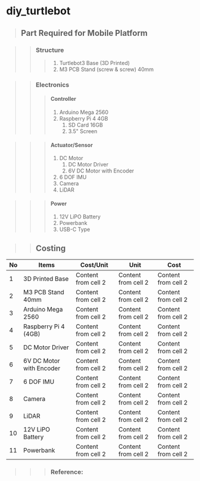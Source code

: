 # diy_turtlebot

> ## Part Required for Mobile Platform

>> ### Structure
>>> 1. Turtlebot3 Base (3D Printed)
>>> 2. M3 PCB Stand (screw & screw) 40mm

>> ### Electronics
>>> #### Controller
>>> 1. Arduino Mega 2560
>>> 2. Raspberry Pi 4 4GB
>>> 	1. SD Card 16GB
>>> 	2. 3.5" Screen
 
>>> #### Actuator/Sensor
>>> 1. DC Motor
>>> 	1. DC Motor Driver
>>> 	2. 6V DC Motor with Encoder
>>> 2. 6 DOF IMU
>>> 3. Camera
>>> 4. LiDAR

>>> #### Power
>>> 1. 12V LiPO Battery
>>> 2. Powerbank
>>> 3. USB-C Type

>> ## Costing
No | Items | Cost/Unit | Unit | Cost
------------ | ------------- | ------------- | ------------- | -------------
1 | 3D Printed Base | Content from cell 2 | Content from cell 2 | Content from cell 2
2 | M3 PCB Stand 40mm | Content from cell 2 | Content from cell 2 | Content from cell 2
3 | Arduino Mega 2560 | Content from cell 2 | Content from cell 2 | Content from cell 2
4 | Raspberry Pi 4 (4GB) | Content from cell 2 | Content from cell 2 | Content from cell 2
5 | DC Motor Driver | Content from cell 2 | Content from cell 2 | Content from cell 2
6 | 6V DC Motor with Encoder | Content from cell 2 | Content from cell 2 | Content from cell 2
7 | 6 DOF IMU | Content from cell 2 | Content from cell 2 | Content from cell 2
8 | Camera | Content from cell 2 | Content from cell 2 | Content from cell 2
9 | LiDAR | Content from cell 2 | Content from cell 2 | Content from cell 2
10 | 12V LiPO Battery | Content from cell 2 | Content from cell 2 | Content from cell 2
11 | Powerbank | Content from cell 2 | Content from cell 2 | Content from cell 2

>>> ### Reference:

